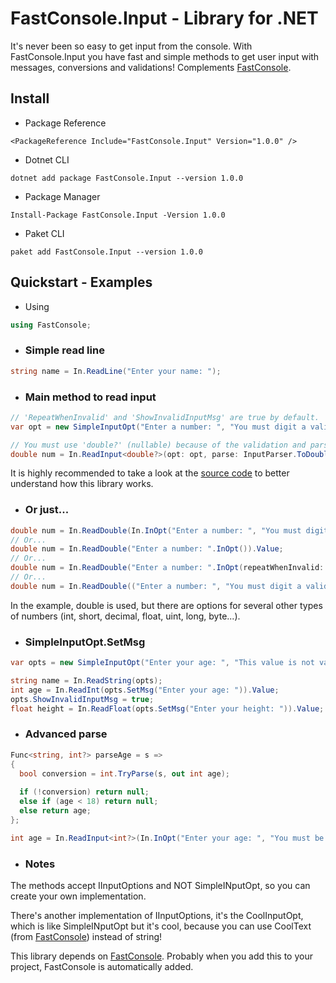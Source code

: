 # FastConsole.Input - Library for .NET
It's never been so easy to get input from the console. With FastConsole.Input you have fast and simple methods to get user input with messages, conversions and validations! Complements [FastConsole](https://github.com/TochaFh/FastConsole).

## Install
* Package Reference
```csproj
<PackageReference Include="FastConsole.Input" Version="1.0.0" />
```
* Dotnet CLI
```
dotnet add package FastConsole.Input --version 1.0.0
```
* Package Manager
```
Install-Package FastConsole.Input -Version 1.0.0
```
* Paket CLI
```
paket add FastConsole.Input --version 1.0.0
```
## Quickstart - Examples
* Using
```c#
using FastConsole;
```
* ### Simple read line
```c#
string name = In.ReadLine("Enter your name: ");
```
* ### Main method to read input
```c#
// 'RepeatWhenInvalid' and 'ShowInvalidInputMsg' are true by default.
var opt = new SimpleInputOpt("Enter a number: ", "You must digit a valid number!\n") { RepeatWhenInvalid = true, ShowInvalidInputMsg = true };

// You must use 'double?' (nullable) because of the validation and parsing.
double num = In.ReadInput<double?>(opt: opt, parse: InputParser.ToDouble).Value;
```
It is highly recommended to take a look at the [source code](https://github.com/TochaFh/FastConsole.Input/blob/master/src/FastConsole.Input/In.cs) to better understand how this library works.
* ### Or just...
```c#
double num = In.ReadDouble(In.InOpt("Enter a number: ", "You must digit a valid number!\n")).Value;
// Or...
double num = In.ReadDouble("Enter a number: ".InOpt()).Value;
// Or...
double num = In.ReadDouble("Enter a number: ".InOpt(repeatWhenInvalid: true, showInvalidMessage: false)).Value;
// Or...
double num = In.ReadDouble(("Enter a number: ", "You must digit a valid number!\n").InOpt()).Value;
```
In the example, double is used, but there are options for several other types of numbers (int, short, decimal, float, uint, long, byte...).
* ### SimpleInputOpt.SetMsg
```c#
var opts = new SimpleInputOpt("Enter your age: ", "This value is not valid!") { RepeatWhenInvalid = true, ShowInvalidInputMsg = false };

string name = In.ReadString(opts);
int age = In.ReadInt(opts.SetMsg("Enter your age: ")).Value;
opts.ShowInvalidInputMsg = true;
float height = In.ReadFloat(opts.SetMsg("Enter your height: ")).Value;
```
* ### Advanced parse
```c#
Func<string, int?> parseAge = s =>
{
  bool conversion = int.TryParse(s, out int age);
  
  if (!conversion) return null;
  else if (age < 18) return null;
  else return age;
};

int age = In.ReadInput<int?>(In.InOpt("Enter your age: ", "You must be over 18!\n"), parseAge).Value;
```
* ### Notes
The methods accept IInputOptions and NOT SimpleINputOpt, so you can create your own implementation.  
  
There's another implementation of IInputOptions, it's the CoolInputOpt, which is like SimpleINputOpt but it's cool, because you can use CoolText (from [FastConsole](https://github.com/TochaFh/FastConsole)) instead of string!  
  
This library depends on [FastConsole](https://github.com/TochaFh/FastConsole). Probably when you add this to your project, FastConsole is automatically added.
